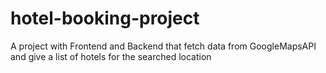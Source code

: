 # hotel-booking-project
A project with Frontend and Backend that fetch data from GoogleMapsAPI and give a list of hotels for the searched location

